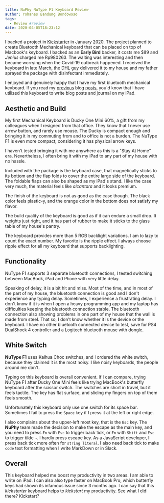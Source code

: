 ```yaml
---
title: NuPhy NuType F1 Keyboard Review
author: Yohanes Bandung Bondowoso
tags:
  - Review #review
date: 2020-04-05T18:23:12
---
```


I backed a project in [Kickstarter](https://www.kickstarter.com/projects/nuphy/nutype-revolutionizing-the-laptop-typing-experience) in January 2020. The project planned to create Bluetooth Mechanical keyboard that can be placed on top of Macbook's keyboard. I backed as an **Early Bird** backer, it costs me $89 and _Jenius_ charged me Rp980263. The waiting was interesting and then became worrying when the Covid-19 outbreak happened. I received the keyboard in late March, the DHL guy delivered it to my house and my father sprayed the package with disinfectant immediately.
 
I enjoyed and genuinely happy that I have my first bluetooth mechanical keyboard. If you read my [previous](https://ybbond.dev/blog/in-search-of-good-writing-app) blog [posts](https://ybbond.dev/blog/in-search-of-good-writing-app), you'd know that I have utilized this keyboard to write blog posts and journal on my iPad.

## Aesthetic and Build

My first Mechanical Keyboard is Ducky One Mini 60%, a gift from my colleagues when I resigned from that office. They know that I never use arrow button, and rarely use mouse. The Ducky is compact enough and bringing it in my commuting from and to office is not a burden. The NuType F1 is even more compact, considering it has physical arrow keys.

I haven't tested bringing it with me anywhere as this is a "Stay At Home" era. Nevertheless, I often bring it with my iPad to any part of my house with no hassle.

Included with the package is the keyboard case, that magnetically sticks to its bottom and the flap folds to cover the entire large side of the keyboard. The foldable flaps can also be shaped as my iPad's stand. I like the case very much, the material feels like _alcantara_ and it looks premium.

The finish of the keyboard is not as good as the case though. The black color feels plastic-y, and the orange color in the bottom does not satisfy my flavor.

The build quality of the keyboard is good as if it can endure a small drop. It weights just right, and it has part of rubber to make it sticks to the glass table of my house's pantry.

The keyboard provides more than 5 RGB backlight variations. I am to lazy to count the exact number. My favorite is the ripple effect. I always choose ripple effect for all my keyboard that supports backlighting.

## Functionality

NuType F1 supports 3 separate bluetooth connections, I tested switching between MacBook, iPad and Phone with very little delay.

Speaking of delay, it is a bit hit and miss. Most of the time, and in most of the part of my house, the bluetooth connection is good and I don't experience any typing delay. Sometimes, I experience a frustrating delay. I don't know if it is when I open a heavy programming app and my laptop has difficulties keeping the bluetooth connection stable. The bluetooth connection also showing problems in one part of my house that the wall is made from steel. That so, I don't know whether it is the device or the keyboard. I have no other bluetooth connected device to test, save for PS4 DualShock 4 controller and a Logitech bluetooth mouse with dongle.

## White Switch

**NuType F1** uses Kaihua Choc switches, and I ordered the white switch, because they claimed it is the most noisy. I like noisy keyboards, the people around me don't.

Typing on this keyboard is overall convenient. If I can compare, trying NuType F1 after Ducky One Mini feels like trying MacBook's butterfly keyboard after the scissor switch. The switches are short in travel, but it feels tactile. The key has flat surface, and sliding my fingers on top of them feels smooth.

Unfortunately this keyboard only use one switch for its space bar. Sometimes I fail to press the `Space` key if I press it at the left or right edge.

I also complains about the upper-left most key, that is the `Esc` key. The **NuPhy** team made the decision to make the escape as the main key, and you need to press `Fn` with `Esc` to trigger back tick, or `Fn` with `Shift` and `Esc` to trigger tilde `~`. I hardly press escape key. As a JavaScript developer, I press back tick more often for `string literal`. I also need back tick to make `code` text formatting when I write MarkDown or in Slack.

## Overall

This keyboard helped me boost my productivity in two areas. I am able to write on iPad. I can also also type faster on MacBook Pro, which butterfly keys had shown its infamous issue since 3 months ago. I can say that this _kickstarter_ keyboard helps to _kickstart_ my productivity. See what I did there? Kickstart?